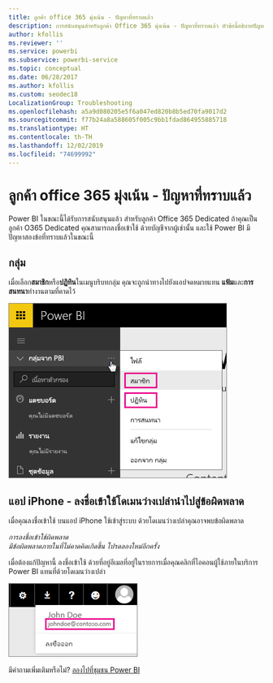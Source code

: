 ```yaml
---
title: ลูกค้า office 365 มุ่งเน้น - ปัญหาที่ทราบแล้ว
description: การสนับสนุนสำหรับลูกค้า Office 365 มุ่งเน้น - ปัญหาที่ทราบแล้ว หัวข้อนี้อธิบายปัญหาเฉพาะสำหรับลูกค้าที่มี Office 365 Dedicated ซึ่งรวมถึงขีดจำกัดคุณลักษณะกลุ่มเช่นเดียวกับแอป iPhone มีโดเมนเปล่า
author: kfollis
ms.reviewer: ''
ms.service: powerbi
ms.subservice: powerbi-service
ms.topic: conceptual
ms.date: 06/28/2017
ms.author: kfollis
ms.custom: seodec18
LocalizationGroup: Troubleshooting
ms.openlocfilehash: a5a9d080205e5f6a047ed820b8b5ed70fa9017d2
ms.sourcegitcommit: f77b24a8a588605f005c9bb1fdad864955885718
ms.translationtype: HT
ms.contentlocale: th-TH
ms.lasthandoff: 12/02/2019
ms.locfileid: "74699992"
---
```

# <a name="office-365-dedicated-customers---known-issues"></a>ลูกค้า office 365 มุ่งเน้น - ปัญหาที่ทราบแล้ว
Power BI ในขณะนี้ได้รับการสนับสนุนแล้ว สำหรับลูกค้า Office 365 Dedicated  ถ้าคุณเป็นลูกค้า O365 Dedicated คุณสามารถลงชื่อเข้าใช้ ด้วยบัญชีจากผู้เช่านั้น และใช้ Power BI มีปัญหาสองข้อที่ทราบแล้วในขณะนี้

## <a name="groups"></a>กลุ่ม
เมื่อเลือก**สมาชิก**หรือ**ปฏิทิน**ในเมนูบริบทกลุ่ม คุณจะถูกนำทางไปยังแอปจดหมายแทน  **แฟ้ม**และ**การสนทนา**ทำงานตามที่คาดไว้

![กลุ่มจาก Power BI](media/service-admin-office-365-dedicated-known-issues/group-menu.png)

## <a name="iphone-app---sign-in-with-vanity-domain-leads-to-error"></a>แอป iPhone - ลงชื่อเข้าใช้โดเมนว่างเปล่านำไปสู่ข้อผิดพลาด
เมื่อคุณลงชื่อเข้าใช้ บนแอป iPhone ใช้เข้าสู่ระบบ ด้วยโดเมนว่างเปล่าคุณอาจพบข้อผิดพลาด

*การลงชื่อเข้าใช้ผิดพลาด*  
*มีข้อผิดพลาดภายในที่ไม่คาดคิดเกิดขึ้น โปรดลองใหม่อีกครั้ง*

เมื่อต้องแก้ปัญหานี้ ลงชื่อเข้าใช้ ด้วยที่อยู่อีเมลที่อยู่ในรายการเมื่อคุณคลิกที่ไอคอนผู้ใช้ภายในบริการ Power BI แทนที่ด้วยโดเมนว่างเปล่า

![ลงชื่อเข้าใช้อีเมล](media/service-admin-office-365-dedicated-known-issues/sign-in-address.png)

มีคำถามเพิ่มเติมหรือไม่? [ลองไปที่ชุมชน Power BI](https://community.powerbi.com/)

